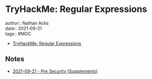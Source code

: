 # TryHackMe: Regular Expressions

author:: Nathan Acks  
date:: 2021-09-21  
tags:: #MOC

* [TryHackMe: Regular Expressions](https://tryhackme.com/room/catregex)

## Notes

* [2021-09-21 - Pre Security (Supplements)](../log/2021-09-21-tryhackme-pre-security-supplements.md)
